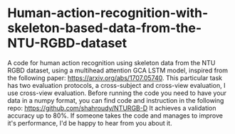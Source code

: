 # Human-action-recognition-with-skeleton-based-data-from-the-NTU-RGBD-dataset
A code for human action recognition using skeleton data from the NTU RGBD dataset, using a multihead attention GCA LSTM model, inspired from the following paper: https://arxiv.org/abs/1707.05740.
This particular task has two evaluation protocols, a cross-subject and cross-view evaluation, I use cross-view evaluation.
Before running the code you need to have your data in a numpy format, you can find code and instruction in the following repo: https://github.com/shahroudy/NTURGB-D
It achieves a validation accuracy up to 80%.
If someone takes the code and manages to improve it's performance, I'd be happy to hear from you about it.

